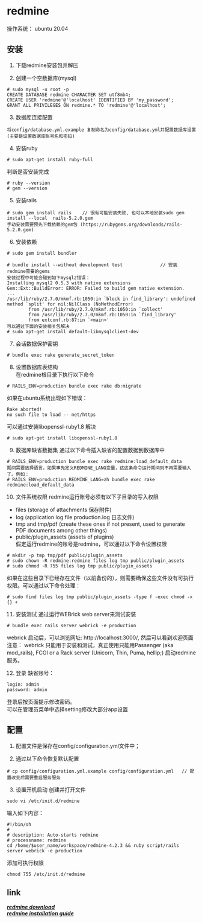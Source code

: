 # redmine
操作系统： ubuntu 20.04

## 安装
1. 下载redmine安装包并解压

2. 创建一个空数据库(mysql)
```
# sudo mysql -u root -p
CREATE DATABASE redmine CHARACTER SET utf8mb4;
CREATE USER 'redmine'@'localhost' IDENTIFIED BY 'my_password';
GRANT ALL PRIVILEGES ON redmine.* TO 'redmine'@'localhost';
```

3. 数据库连接配置
```
将config/database.yml.example 复制命名为config/database.yml并配置数据库设置
(主要是设置数据库账号名和密码)
```

4. 安装ruby
```
# sudo apt-get install ruby-full
```
判断是否安装完成
```
# ruby --version
# gem --version
```

5. 安装rails
```
# sudo gem install rails    // 很有可能安装失败, 也可以本地安装sudo gem  install --local  rails-5.2.0.gem 
手动安装需要预先下载依赖的gem包 (https://rubygems.org/downloads/rails-5.2.0.gem)
```

6. 安装依赖
```
# sudo gem install bundler

# bundle install --without development test              // 安装 redmine需要的gems
安装过程中可能会碰到如下mysql2错误：
Installing mysql2 0.5.3 with native extensions
Gem::Ext::BuildError: ERROR: Failed to build gem native extension.
...
/usr/lib/ruby/2.7.0/mkmf.rb:1050:in `block in find_library': undefined method `split' for nil:NilClass (NoMethodError)
        from /usr/lib/ruby/2.7.0/mkmf.rb:1050:in `collect'
        from /usr/lib/ruby/2.7.0/mkmf.rb:1050:in `find_library'
        from extconf.rb:87:in `<main>'
可以通过下面的安装相关包解决
# sudo apt-get install default-libmysqlclient-dev
```

7. 会话数据保护密钥
```
# bundle exec rake generate_secret_token
```

8. 设置数据库表结构  
在redmine根目录下执行以下命令
```
# RAILS_ENV=production bundle exec rake db:migrate
```
如果在ubuntu系统出现如下错误：
```
Rake aborted!
no such file to load -- net/https
```
可以通过安装libopenssl-ruby1.8 解决
```
# sudo apt-get install libopenssl-ruby1.8
```

9. 数据库缺省数据集
通过以下命令插入缺省的配置数据到数据库中
```
# RAILS_ENV=production bundle exec rake redmine:load_default_data
期间需要选择语言，如果事先定义REDMINE_LANG变量，这这条命令运行期间则不再需要输入了。例如：
# RAILS_ENV=production REDMINE_LANG=zh bundle exec rake redmine:load_default_data
```

10. 文件系统权限
redmine运行账号必须有以下子目录的写入权限
* files (storage of attachments 保存附件)
* log (application log file production.log 日志文件)
* tmp and tmp/pdf (create these ones if not present, used to generate PDF documents among other things)
* public/plugin_assets (assets of plugins)  
假定运行redmine的账号是redmine，可以通过以下命令设置权限
```
# mkdir -p tmp tmp/pdf public/plugin_assets
# sudo chown -R redmine:redmine files log tmp public/plugin_assets
# sudo chmod -R 755 files log tmp public/plugin_assets
```
如果在这些目录下已经存在文件（以前备份的），则需要确保这些文件没有可执行权限。可以通过以下命令处理：
```
# sudo find files log tmp public/plugin_assets -type f -exec chmod -x {} +
```

11. 安装测试
通过运行WEBrick web server来测试安装
```
# bundle exec rails server webrick -e production
```
webrick 启动后，可以浏览网址: http://localhost:3000/, 然后可以看到欢迎页面  
注意： webrick 只能用于安装和测试，真正使用只能用Passenger (aka mod_rails), FCGI or a Rack server (Unicorn, Thin, Puma, hellip;) 启动redmine服务。

12. 登录
缺省账号：
```
login: admin
password: admin
```
登录后按页面提示修改密码。  
可以在管理员菜单中选择setting修改大部分app设置

## 配置
1. 配置文件是保存在config/configuration.yml文件中；

2. 通过以下命令恢复默认配置
```
# cp config/configuration.yml.example config/configuration.yml   // 配置改变后需要重启服务服务
```

3. 设置开机启动
创建并打开文件
```
sudo vi /etc/init.d/redmine
```
输入如下内容：
```
#!/bin/sh
# 
# description: Auto-starts redmine
# processname: redmine
cd /home/$user_name/workspace/redmine-4.2.3 && ruby script/rails server webrick -e production
```
添加可执行权限
```
chmod 755 /etc/init.d/redmine
```

## link

_**[redmine download](https://www.redmine.org/projects/redmine/wiki/Download)**_  
_**[redmine installation guide](https://www.redmine.org/projects/redmine/wiki/RedmineInstall#Optional-components)**_




